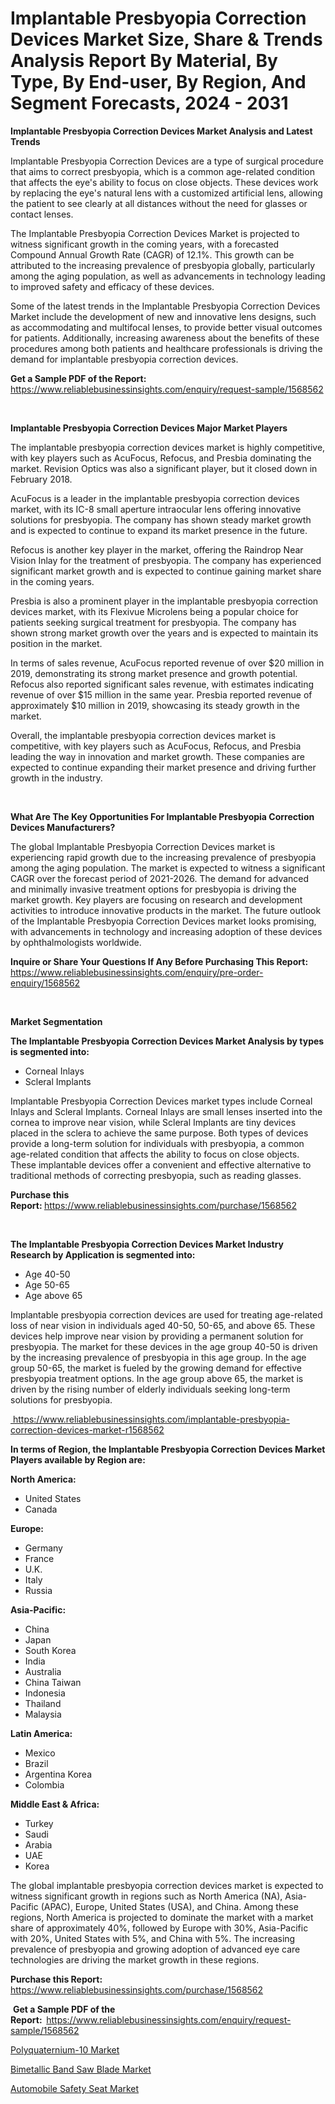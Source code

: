 <p><h1>Implantable Presbyopia Correction Devices Market Size, Share & Trends Analysis Report By Material, By Type, By End-user, By Region, And Segment Forecasts, 2024 - 2031</h1></p><p><strong>Implantable Presbyopia Correction Devices Market Analysis and Latest Trends</strong></p>
<p><p>Implantable Presbyopia Correction Devices are a type of surgical procedure that aims to correct presbyopia, which is a common age-related condition that affects the eye's ability to focus on close objects. These devices work by replacing the eye's natural lens with a customized artificial lens, allowing the patient to see clearly at all distances without the need for glasses or contact lenses.</p><p>The Implantable Presbyopia Correction Devices Market is projected to witness significant growth in the coming years, with a forecasted Compound Annual Growth Rate (CAGR) of 12.1%. This growth can be attributed to the increasing prevalence of presbyopia globally, particularly among the aging population, as well as advancements in technology leading to improved safety and efficacy of these devices.</p><p>Some of the latest trends in the Implantable Presbyopia Correction Devices Market include the development of new and innovative lens designs, such as accommodating and multifocal lenses, to provide better visual outcomes for patients. Additionally, increasing awareness about the benefits of these procedures among both patients and healthcare professionals is driving the demand for implantable presbyopia correction devices.</p></p>
<p><strong>Get a Sample PDF of the Report:&nbsp;</strong> <a href="https://www.reliablebusinessinsights.com/enquiry/request-sample/1568562">https://www.reliablebusinessinsights.com/enquiry/request-sample/1568562</a></p>
<p>&nbsp;</p>
<p><strong>Implantable Presbyopia Correction Devices Major Market Players</strong></p>
<p><p>The implantable presbyopia correction devices market is highly competitive, with key players such as AcuFocus, Refocus, and Presbia dominating the market. Revision Optics was also a significant player, but it closed down in February 2018.</p><p>AcuFocus is a leader in the implantable presbyopia correction devices market, with its IC-8 small aperture intraocular lens offering innovative solutions for presbyopia. The company has shown steady market growth and is expected to continue to expand its market presence in the future.</p><p>Refocus is another key player in the market, offering the Raindrop Near Vision Inlay for the treatment of presbyopia. The company has experienced significant market growth and is expected to continue gaining market share in the coming years.</p><p>Presbia is also a prominent player in the implantable presbyopia correction devices market, with its Flexivue Microlens being a popular choice for patients seeking surgical treatment for presbyopia. The company has shown strong market growth over the years and is expected to maintain its position in the market.</p><p>In terms of sales revenue, AcuFocus reported revenue of over $20 million in 2019, demonstrating its strong market presence and growth potential. Refocus also reported significant sales revenue, with estimates indicating revenue of over $15 million in the same year. Presbia reported revenue of approximately $10 million in 2019, showcasing its steady growth in the market.</p><p>Overall, the implantable presbyopia correction devices market is competitive, with key players such as AcuFocus, Refocus, and Presbia leading the way in innovation and market growth. These companies are expected to continue expanding their market presence and driving further growth in the industry.</p></p>
<p>&nbsp;</p>
<p><strong>What Are The Key Opportunities For Implantable Presbyopia Correction Devices Manufacturers?</strong></p>
<p><p>The global Implantable Presbyopia Correction Devices market is experiencing rapid growth due to the increasing prevalence of presbyopia among the aging population. The market is expected to witness a significant CAGR over the forecast period of 2021-2026. The demand for advanced and minimally invasive treatment options for presbyopia is driving the market growth. Key players are focusing on research and development activities to introduce innovative products in the market. The future outlook of the Implantable Presbyopia Correction Devices market looks promising, with advancements in technology and increasing adoption of these devices by ophthalmologists worldwide.</p></p>
<p><strong>Inquire or Share Your Questions If Any Before Purchasing This Report:</strong> <a href="https://www.reliablebusinessinsights.com/enquiry/pre-order-enquiry/1568562">https://www.reliablebusinessinsights.com/enquiry/pre-order-enquiry/1568562</a></p>
<p>&nbsp;</p>
<p><strong>Market Segmentation</strong></p>
<p><strong>The Implantable Presbyopia Correction Devices Market Analysis by types is segmented into:</strong></p>
<p><ul><li>Corneal Inlays</li><li>Scleral Implants</li></ul></p>
<p><p>Implantable Presbyopia Correction Devices market types include Corneal Inlays and Scleral Implants. Corneal Inlays are small lenses inserted into the cornea to improve near vision, while Scleral Implants are tiny devices placed in the sclera to achieve the same purpose. Both types of devices provide a long-term solution for individuals with presbyopia, a common age-related condition that affects the ability to focus on close objects. These implantable devices offer a convenient and effective alternative to traditional methods of correcting presbyopia, such as reading glasses.</p></p>
<p><strong>Purchase this Report:&nbsp;</strong><a href="https://www.reliablebusinessinsights.com/purchase/1568562">https://www.reliablebusinessinsights.com/purchase/1568562</a></p>
<p>&nbsp;</p>
<p><strong>The Implantable Presbyopia Correction Devices Market Industry Research by Application is segmented into:</strong></p>
<p><ul><li>Age 40-50</li><li>Age 50-65</li><li>Age above 65</li></ul></p>
<p><p>Implantable presbyopia correction devices are used for treating age-related loss of near vision in individuals aged 40-50, 50-65, and above 65. These devices help improve near vision by providing a permanent solution for presbyopia. The market for these devices in the age group 40-50 is driven by the increasing prevalence of presbyopia in this age group. In the age group 50-65, the market is fueled by the growing demand for effective presbyopia treatment options. In the age group above 65, the market is driven by the rising number of elderly individuals seeking long-term solutions for presbyopia.</p></p>
<p><a href="https://www.reliablebusinessinsights.com/implantable-presbyopia-correction-devices-market-r1568562">&nbsp;https://www.reliablebusinessinsights.com/implantable-presbyopia-correction-devices-market-r1568562</a></p>
<p><strong>In terms of Region, the Implantable Presbyopia Correction Devices Market Players available by Region are:</strong></p>
<p>
    <p> <strong> North America: </strong>
        <ul>
            <li>United States</li>
            <li>Canada</li>
        </ul>
        </p> 
    <p> <strong> Europe: </strong>
        <ul>
            <li>Germany</li>
            <li>France</li>
            <li>U.K.</li>
            <li>Italy</li>
            <li>Russia</li>
        </ul>
        </p> 
    <p> <strong> Asia-Pacific: </strong>
        <ul>
            <li>China</li>
            <li>Japan</li>
            <li>South Korea</li>
            <li>India</li>
            <li>Australia</li>
            <li>China Taiwan</li>
            <li>Indonesia</li>
            <li>Thailand</li>
            <li>Malaysia</li>
        </ul>
        </p> 
    <p> <strong> Latin America: </strong>
        <ul>
            <li>Mexico</li>
            <li>Brazil</li>
            <li>Argentina Korea</li>
            <li>Colombia</li>
        </ul>
        </p> 
    <p> <strong> Middle East & Africa: </strong>
        <ul>
            <li>Turkey</li>
            <li>Saudi</li>
            <li>Arabia</li>
            <li>UAE</li>
            <li>Korea</li>
        </ul>
    </p>
    </p>
<p><p>The global implantable presbyopia correction devices market is expected to witness significant growth in regions such as North America (NA), Asia-Pacific (APAC), Europe, United States (USA), and China. Among these regions, North America is projected to dominate the market with a market share of approximately 40%, followed by Europe with 30%, Asia-Pacific with 20%, United States with 5%, and China with 5%. The increasing prevalence of presbyopia and growing adoption of advanced eye care technologies are driving the market growth in these regions.</p></p>
<p><strong>Purchase this Report: </strong><a href="https://www.reliablebusinessinsights.com/purchase/1568562">https://www.reliablebusinessinsights.com/purchase/1568562</a></p>
<p>&nbsp;<strong>Get a Sample PDF of the Report:&nbsp;&nbsp;</strong><a href="https://www.reliablebusinessinsights.com/enquiry/request-sample/1568562">https://www.reliablebusinessinsights.com/enquiry/request-sample/1568562</a></p>
<p><strong></strong></p>
<p><p><a href="https://github.com/flower89678/Market-Research-Report-List-1/blob/main/polyquaternium-10-market.md">Polyquaternium-10 Market</a></p><p><a href="https://github.com/solomonbode854/Market-Research-Report-List-1/blob/main/bimetallic-band-saw-blade-market.md">Bimetallic Band Saw Blade Market</a></p><p><a href="https://github.com/tanyaal2024/Market-Research-Report-List-1/blob/main/automobile-safety-seat-market.md">Automobile Safety Seat Market</a></p></p>